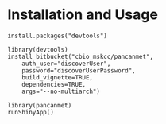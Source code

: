 # Installation and Usage 

    install.packages("devtools")
    
    library(devtools)
    install_bitbucket("cbio_mskcc/pancanmet",
        auth_user="discoverUser",
        password="discoverUserPassword",
        build_vignette=TRUE,
        dependencies=TRUE,
        args="--no-multiarch")
        
    library(pancanmet)
    runShinyApp()